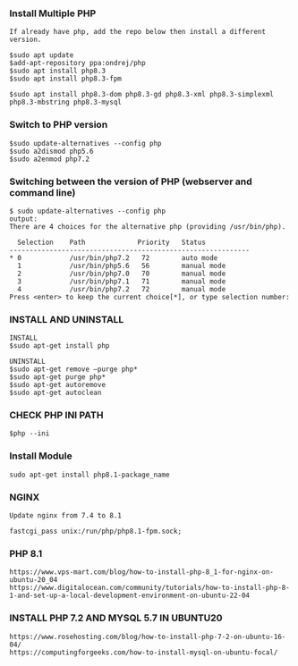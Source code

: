 ### Install Multiple PHP
```vim
If already have php, add the repo below then install a different version.
```
```vim
$sudo apt update
$add-apt-repository ppa:ondrej/php
$sudo apt install php8.3
$sudo apt install php8.3-fpm

$sudo apt install php8.3-dom php8.3-gd php8.3-xml php8.3-simplexml php8.3-mbstring php8.3-mysql
```
### Switch to PHP version
```vim
$sudo update-alternatives --config php
$sudo a2dismod php5.6
$sudo a2enmod php7.2
```
### Switching between the version of PHP (webserver and command line)
```vim
$ sudo update-alternatives --config php
output:
There are 4 choices for the alternative php (providing /usr/bin/php).

  Selection    Path             Priority   Status
------------------------------------------------------------
* 0            /usr/bin/php7.2   72        auto mode
  1            /usr/bin/php5.6   56        manual mode
  2            /usr/bin/php7.0   70        manual mode
  3            /usr/bin/php7.1   71        manual mode
  4            /usr/bin/php7.2   72        manual mode
Press <enter> to keep the current choice[*], or type selection number:
```
### INSTALL AND UNINSTALL
```vim
INSTALL
$sudo apt-get install php

UNINSTALL
$sudo apt-get remove –purge php*
$sudo apt-get purge php*
$sudo apt-get autoremove
$sudo apt-get autoclean
```
### CHECK PHP INI PATH
```vim
$php --ini
```
### Install Module
```
sudo apt-get install php8.1-package_name
```
### NGINX
```
Update nginx from 7.4 to 8.1

fastcgi_pass unix:/run/php/php8.1-fpm.sock;
```
### PHP 8.1
```
https://www.vps-mart.com/blog/how-to-install-php-8_1-for-nginx-on-ubuntu-20_04
https://www.digitalocean.com/community/tutorials/how-to-install-php-8-1-and-set-up-a-local-development-environment-on-ubuntu-22-04
```
### INSTALL PHP 7.2 AND MYSQL 5.7 IN UBUNTU20
```
https://www.rosehosting.com/blog/how-to-install-php-7-2-on-ubuntu-16-04/
https://computingforgeeks.com/how-to-install-mysql-on-ubuntu-focal/
```
